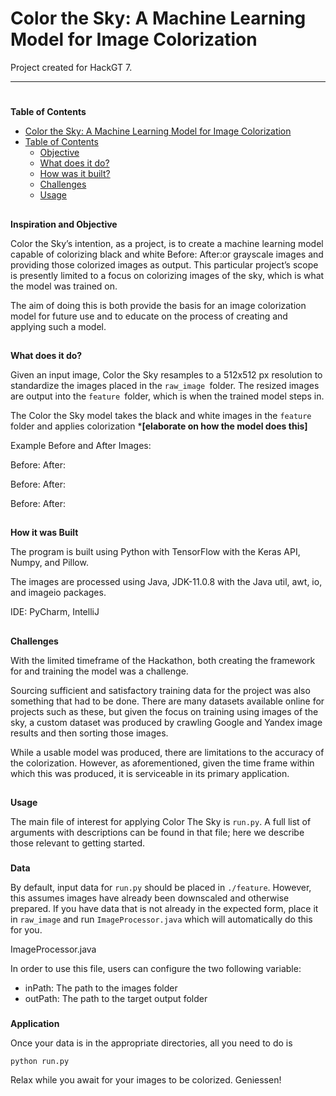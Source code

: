 

# **Color the Sky: A Machine Learning Model for Image Colorization**

Project created for HackGT 7.



---



# 
**Table of Contents**



*   [Color the Sky: A Machine Learning Model for Image Colorization](https://github.com/thinhpham2122/Color_the_Sky)
*   [Table of Contents](https://github.com/thinhpham2122/Color_the_Sky#table-of-contents)
    *   [Objective](https://github.com/thinhpham2122/Color_the_Sky#objective)
    *   [What does it do?](https://github.com/thinhpham2122/Color_the_Sky#what-does-it-do)
    *   [How was it built?](https://github.com/thinhpham2122/Color_the_Sky#built)
    *   [Challenges](https://github.com/thinhpham2122/Color_the_Sky#challenges)
    *   [Usage](https://github.com/thinhpham2122/Color_the_Sky#usage)

## 
**Inspiration and Objective**


Color the Sky’s intention, as a project, is to create a machine learning model capable of colorizing black and white Before:						After:or grayscale images and providing those colorized images as output. This particular project’s scope is presently limited to a focus on colorizing images of the sky, which is what the model was trained on. 

The aim of doing this is both provide the basis for an image colorization model for future use and to educate on the process of creating and applying such a model. 


## 
**What does it do?**

Given an input image, Color the Sky resamples to a 512x512 px resolution to standardize the images placed in the `raw_image `folder. The resized images are output into the `feature `folder, which is when the trained model steps in. 

The Color the Sky model takes the black and white images in the `feature `folder and applies colorization ***[elaborate on how the model does this]**

Example Before and After Images:

Before:						After:

Before:						After:

Before:						After:


## 
**How it was Built**

The program is built using Python with TensorFlow with the Keras API, Numpy, and Pillow.

The images are processed using Java, JDK-11.0.8 with the Java util, awt, io, and imageio packages.

IDE: PyCharm, IntelliJ


## 
**Challenges**

With the limited timeframe of the Hackathon, both creating the framework for and training the model was a challenge.  

Sourcing sufficient and satisfactory training data for the project was also something that had to be done. There are many datasets available online for projects such as these, but given the focus on training using images of the sky, a custom dataset was produced by crawling Google and Yandex image results and then sorting those images.

While a usable model was produced, there are limitations to the accuracy of the colorization. However, as aforementioned, given the time frame within which this was produced, it is serviceable in its primary application. 


## 
**Usage**

The main file of interest for applying Color The Sky is `run.py`. A full list of arguments with descriptions can be found in that file; here we describe those relevant to getting started.


### 
**Data**

By default, input data for `run.py` should be placed in `./feature`. However, this assumes images have already been downscaled and otherwise prepared. If you have data that is not already in the expected form, place it in `raw_image` and run `ImageProcessor.java` which will automatically do this for you. 

ImageProcessor.java

In order to use this file, users can configure the two following variable:



*   inPath: The path to the images folder
*   outPath: The path to the target output folder

### 
**Application**


Once your data is in the appropriate directories, all you need to do is


```
python run.py
```


Relax while you await for your images to be colorized. Geniessen!
